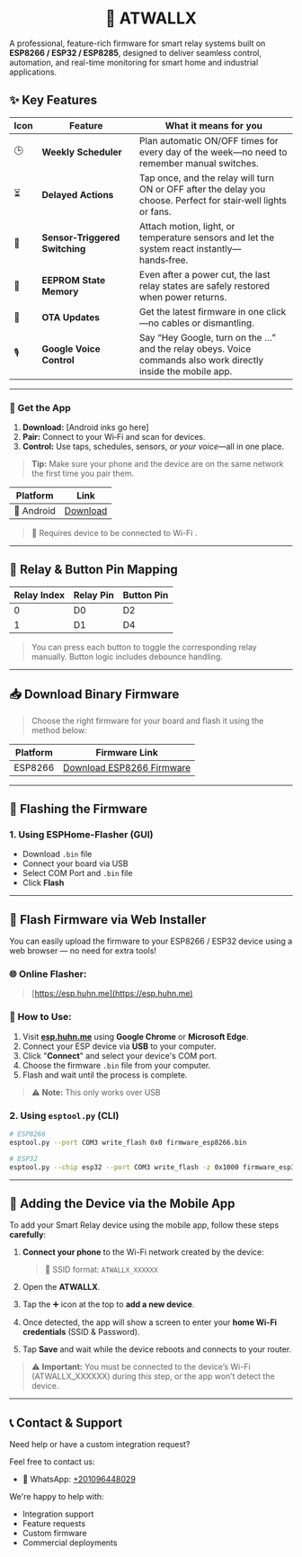 <h1 align="center">🔌 ATWALLX</h1>

A professional, feature-rich firmware for smart relay systems built on **ESP8266 / ESP32 / ESP8285**, designed to deliver seamless control, automation, and real-time monitoring for smart home and industrial applications.

## ✨ Key Features

| Icon | Feature | What it means for you |
| ---- | ------- | --------------------- |
| 🕒 | **Weekly Scheduler** | Plan automatic ON/OFF times for every day of the week—no need to remember manual switches. |
| ⏳ | **Delayed Actions** | Tap once, and the relay will turn ON or OFF after the delay you choose. Perfect for stair‑well lights or fans. |
| 🧲 | **Sensor‑Triggered Switching** | Attach motion, light, or temperature sensors and let the system react instantly—hands‑free. |
| 🧠 | **EEPROM State Memory** | Even after a power cut, the last relay states are safely restored when power returns. |
| 📶 | **OTA Updates** | Get the latest firmware in one click—no cables or dismantling. |
| 🎙️ | **Google Voice Control** | Say “Hey Google, turn on the …” and the relay obeys. Voice commands also work directly inside the mobile app. |

---

### 📱 Get the App

1. **Download:** [Android inks go here]  
2. **Pair:** Connect to your Wi‑Fi and scan for devices.  
3. **Control:** Use taps, schedules, sensors, *or your voice*—all in one place.

> **Tip:** Make sure your phone and the device are on the same network the first time you pair them.


| Platform | Link |
|----------|------|
| 📱 Android | [Download](https://github.com/ARDUTECH0/smart-home/raw/refs/heads/main/app-release.apk) |


> 🔑 Requires device to be connected to Wi-Fi .

---

## 🧮 Relay & Button Pin Mapping

| Relay Index | Relay Pin | Button Pin |
|-------------|-----------|------------|
| 0           | D0        | D2         |
| 1           | D1        | D4         |

> You can press each button to toggle the corresponding relay manually. Button logic includes debounce handling.

---
## 📥 Download Binary Firmware

> Choose the right firmware for your board and flash it using the method below:

| Platform | Firmware Link |
|----------|----------------|
| ESP8266  | [Download ESP8266 Firmware](https://github.com/ARDUTECH0/smart-home/raw/refs/heads/main/Firmware_1.4V.bin) |

---

## 🚀 Flashing the Firmware

### 1. Using ESPHome-Flasher (GUI)
- Download `.bin` file
- Connect your board via USB
- Select COM Port and `.bin` file
- Click **Flash**
---

## 🔄 Flash Firmware via Web Installer

You can easily upload the firmware to your ESP8266 / ESP32 device using a web browser — no need for extra tools!

### 🌐 Online Flasher:
> [https://esp.huhn.me](https://esp.huhn.me)

### 🧭 How to Use:

1. Visit **[esp.huhn.me](https://esp.huhn.me)** using **Google Chrome** or **Microsoft Edge**.
2. Connect your ESP device via **USB** to your computer.
3. Click "**Connect**" and select your device's COM port.
4. Choose the firmware `.bin` file from your computer.
5. Flash and wait until the process is complete.

> ⚠️ **Note:** This only works over USB

### 2. Using `esptool.py` (CLI)
```bash
# ESP8266
esptool.py --port COM3 write_flash 0x0 firmware_esp8266.bin

# ESP32
esptool.py --chip esp32 --port COM3 write_flash -z 0x1000 firmware_esp32.bin
```
---

## 📲 Adding the Device via the Mobile App

To add your Smart Relay device using the mobile app, follow these steps **carefully**:

1. **Connect your phone** to the Wi-Fi network created by the device:  
   > 📶 SSID format: `ATWALLX_XXXXXX`

2. Open the **ATWALLX**.

3. Tap the ➕ icon at the top to **add a new device**.

4. Once detected, the app will show a screen to enter your **home Wi-Fi credentials** (SSID & Password).

5. Tap **Save** and wait while the device reboots and connects to your router.

> ⚠️ **Important:** You must be connected to the device’s Wi-Fi (ATWALLX_XXXXXX) during this step, or the app won’t detect the device.
---
## 📞 Contact & Support

Need help or have a custom integration request?

Feel free to contact us:

- 💬 WhatsApp: [+201096448029](https://wa.me/201096448029)

We're happy to help with:
- Integration support
- Feature requests
- Custom firmware
- Commercial deployments

